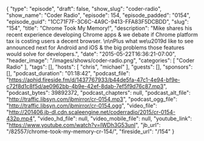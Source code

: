 {
  "type": "episode",
  "draft": false,
  "show_slug": "coder-radio",
  "show_name": "Coder Radio",
  "episode": 154,
  "episode_padded": "0154",
  "episode_guid": "1CC71F7F-3C6C-4A9C-9413-FFA83F5DCBDD",
  "slug": "154",
  "title": "Chrome Took My Memory!",
  "description": "Mike shares his recent experience developing Chrome apps & we debate if Chrome platform tax is costing users a decent browser. \n\nPlus what we\u2019d like to see announced next for Android and iOS & the big problems those features would solve for developers.",
  "date": "2015-05-22T16:36:21-07:00",
  "header_image": "/images/shows/coder-radio.png",
  "categories": [
    "Coder Radio"
  ],
  "tags": [],
  "hosts": [
    "chris",
    "michael"
  ],
  "guests": [],
  "sponsors": [],
  "podcast_duration": "01:18:42",
  "podcast_file": "https://aphid.fireside.fm/d/1437767933/b44de5fa-47c1-4e94-bf9e-c72f8d1c8f5d/ae0962bb-4b9e-42ef-8dab-7ef5f9d76c87.mp3",
  "podcast_bytes": 39892372,
  "podcast_chapters": null,
  "podcast_alt_file": "http://traffic.libsyn.com/jbmirror/cr-0154.mp3",
  "podcast_ogg_file": "http://traffic.libsyn.com/jbmirror/cr-0154.ogg",
  "video_file": "http://201406.jb-dl.cdn.scaleengine.net/coderradio/2015/cr-0154-432p.mp4",
  "video_hd_file": null,
  "video_mobile_file": null,
  "youtube_link": "https://www.youtube.com/watch?v=IWDh3G53unI",
  "jb_url": "/82557/chrome-took-my-memory-cr-154/",
  "fireside_url": "/154"
}

